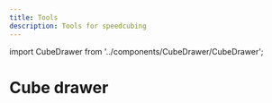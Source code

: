 ```yaml
---
title: Tools
description: Tools for speedcubing
---
```

import CubeDrawer from '../components/CubeDrawer/CubeDrawer';

# Cube drawer

<CubeDrawer />
